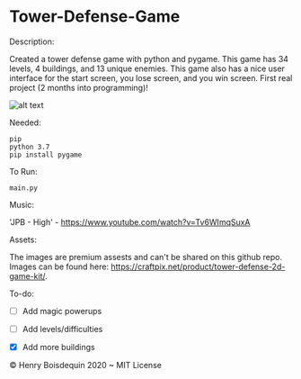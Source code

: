 # Tower-Defense-Game

Description:

Created a tower defense game with python and pygame. This game has 34 levels, 4 buildings, and 13 unique enemies. This game also has a nice user interface for the start screen, you lose screen, and you win screen. First real project (2 months into programming)!

![alt text](https://user-images.githubusercontent.com/65845077/87537326-11045480-c6b8-11ea-93dd-f975895c7d88.png)

Needed:
```
pip
python 3.7
pip install pygame
```

To Run:
```
main.py
```

Music:

'JPB - High' - https://www.youtube.com/watch?v=Tv6WImqSuxA

Assets:

The images are premium assests and can't be shared on this github repo.
Images can be found here: https://craftpix.net/product/tower-defense-2d-game-kit/.

To-do:

- [ ] Add magic powerups
- [ ] Add levels/difficulties
- [x] Add more buildings


© Henry Boisdequin 2020 ~ MIT License
